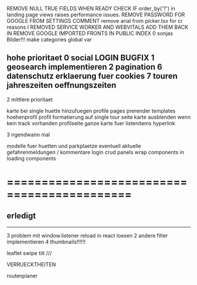 REMOVE NULL TRUE FIELDS WHEN READY
CHECK IF order_by('?') in landing page views raises performance issues. 
REMOVE PASSWORD FOR GOOGLE FROM SETTINGS COMMENT
remove arial from picker.tsx for cr reasons
I REMOVED SERVICE WORKER AND WEBVITALS ADD THEM BACK IN
REMOVE GOOGLE IMPORTED FRONTS IN PUBLIC INDEX
0  sonjas Bilder!!!
make categories global var

hohe prioritaet
0 social LOGIN BUGFIX
1  geosearch implementieren
2  pagination
6  datenschutz erklaerung fuer cookies
7  touren jahreszeiten oeffnungszeiten
----------------------------------

2 mittlere prioritaet

karte bei single huette hinzufuegen
profile pages
prerender templates
hoehenprofil
profil formatierung auf single tour seite 
karte ausblenden wenn kein track vorhanden 
profilseite
ganze karte fuer listenitems hyperlink

3 irgendwann mal 

modelle fuer huetten und parkplaetze
eventuell aktuelle gefahrenmeldungen / kommentare
login crud panels
wrap components in loading components

============================================
============================================

erledigt
--------------------------------------------
--------------------------------------------
3  problem mit window.listener reload in react loesen 
2  andere filter implementieren
4  thumbnails!!!!!!

leaflet swipe tilt ///
































VERRUECKTHEITEN

routenplaner